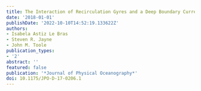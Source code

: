 ```yaml
---
title: The Interaction of Recirculation Gyres and a Deep Boundary Current
date: '2018-01-01'
publishDate: '2022-10-10T14:52:19.133622Z'
authors:
- Isabela Astiz Le Bras
- Steven R. Jayne
- John M. Toole
publication_types:
- '2'
abstract: ''
featured: false
publication: '*Journal of Physical Oceanography*'
doi: 10.1175/JPO-D-17-0206.1
---
```


